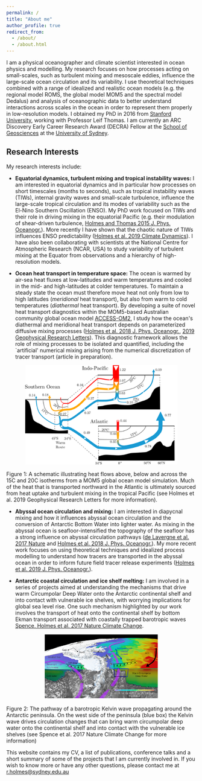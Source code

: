 ```yaml
---
permalink: /
title: "About me"
author_profile: true
redirect_from: 
  - /about/
  - /about.html
---
```


I am a physical oceanographer and climate scientist interested in
ocean physics and modelling. My research focuses on how processes
acting on small-scales, such as turbulent mixing and mesoscale eddies,
influence the large-scale ocean circulation and its variability. I use
theoretical techniques combined with a range of idealized and
realistic ocean models (e.g. the regional model ROMS, the global model
MOM5 and the spectral model Dedalus) and analysis of oceanographic
data to better understand interactions across scales in the ocean in
order to represent them properly in low-resolution models. I obtained
my PhD in 2016 from [Stanford University](https://www.stanford.edu/),
working with Professor Leif Thomas. I am currently an ARC Discovery
Early Career Research Award (DECRA) Fellow at the [School of
Geosciences](https://www.sydney.edu.au/science/schools/school-of-geosciences.html)
at the [University of Sydney](http://www.sydney.edu.au/).

## Research Interests

My research interests include:

* **Equatorial dynamics, turbulent mixing and tropical instability
waves:** I am interested in equatorial dynamics and in particular how
processes on short timescales (months to seconds), such as tropical
instability waves (TIWs), internal gravity waves and small-scale
turbulence, influence the large-scale tropical circulation and its
modes of variability such as the El-Nino Southern Oscillation
(ENSO). My PhD work focused on TIWs and their role in driving mixing
in the equatorial Pacific (e.g. their modulation of shear-driven
turbulence, [Holmes and Thomas 2015
J. Phys. Oceanogr.](http://dx.doi.org/10.1175/JPO-D-14-0209.1)). More
recently I have shown that the chaotic nature of TIWs influences ENSO
predictability ([Holmes et al. 2019 Climate
Dynamics](https://doi.org/10.1007/s00382-018-4217-0)). I have also
been collaborating with scientists at the National Centre for
Atmospheric Research (NCAR, USA) to study variability of turbulent
mixing at the Equator from observations and a hierarchy of
high-resolution models.

* **Ocean heat transport in temperature space:** The ocean is warmed
by air-sea heat fluxes at low-latitudes and warm temperatures and
cooled in the mid- and high-latitudes at colder temperatures. To
maintain a steady state the ocean must therefore move heat not only
from low to high latitudes (*meridional* heat transport), but also
from warm to cold temperatures (*diathermal* heat transport). By
developing a suite of novel heat transport diagnostics within the
MOM5-based Australian community global ocean model
[ACCESS-OM2](http://cosima.org.au/index.php/models/access-om2/), I
study how the ocean's diathermal and meridional heat transport depends
on parameterized diffusive mixing processes ([Holmes et al. 2018
J. Phys. Oceanogr.](https://doi.org/10.1175/JPO-D-18-0098.1), [2019
Geophysical Research
Letters](https://dx.doi.org/10.1029/2019GL085160)). This diagnostic
framework allows the role of mixing processes to be isolated and
quantified, including the `artificial' numerical mixing arising from
the numerical discretization of tracer transport (article in
preparation).

<p align="center"> <img src="/files/SectionSchematic_v14.png"
  alt="Heat Transport Schematic" style="width:80%;
  text-align:center"/> <figcaption> Figure 1: A schematic illustrating
  heat flows above, below and across the 15C and 20C isotherms from a
  MOM5 global ocean model simulation. Much of the heat that is
  transported northward in the Atlantic is ultimately sourced from
  heat uptake and turbulent mixing in the tropical Pacific (see
  Holmes et al. 2019 Geophysical Research
  Letters for more information).
  </figcaption> </p>

* **Abyssal ocean circulation and mixing:** I am interested in
diapycnal mixing and how it influences abyssal ocean circulation and
the conversion of Antarctic Bottom Water into lighter water. As mixing
in the abyssal ocean is seafloor-intensified the topography of the
seafloor has a strong influence on abyssal circulation pathways ([de
Lavergne et al. 2017 Nature](http://dx.doi.org/10.1038/nature24472)
and [Holmes et al. 2018
J. Phys. Oceanogr.](https://doi.org/10.1175/JPO-D-17-0141.1)). My more
recent work focuses on using theoretical techniques and idealized
process modelling to understand how tracers are transported in the
abyssal ocean in order to inform future field tracer release
experiments ([Holmes et al. 2019
J. Phys. Oceanogr.](https://doi.org/10.1175/JPO-D-19-0006.1)).

* **Antarctic coastal circulation and ice shelf melting:** I am
involved in a series of projects aimed at understanding the mechanisms
that drive warm Circumpolar Deep Water onto the Antarctic continental
shelf and into contact with vulnerable ice shelves, with worrying
implications for global sea level rise. One such mechanism highlighted
by our work involves the transport of heat onto the continental shelf
by bottom Ekman transport associated with coastally trapped barotropic
waves [Spence, Holmes et al. 2017 Nature Climate
Change](http://dx.doi.org/10.1038/nclimate3335).

<p align="center">
  <img src="/files/NATCCsch.png" alt="Antarctic Kelvin Wave" style="width:60%;
  text-align:center"/>
<figcaption> Figure 2: The pathway of a barotropic Kelvin wave
  propagating around the Antarctic peninsula. On the west side of the
  peninsula (blue box) the Kelvin wave drives circulation changes that
  can bring warm circumpolar deep water onto the continental shelf and
  into contact with the vulnerable ice shelves (see Spence et
  al. 2017 Nature Climate Change for more
  information) </figcaption>
</p>

This website contains my CV, a list of publications, conference talks
and a short summary of some of the projects that I am currently
involved in.  If you wish to know more or have any other questions,
please contact me at
[r.holmes@sydney.edu.au](mailto:r.holmes@sydney.edu.au)

